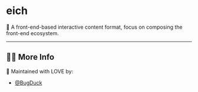 # eich

🧩 A front-end-based interactive content format, focus on composing the front-end ecosystem.

---


## 🧑‍💻 More Info

💖 Maintained with LOVE by:

- [@BugDuck](https://github.com/Bug-Duck)
